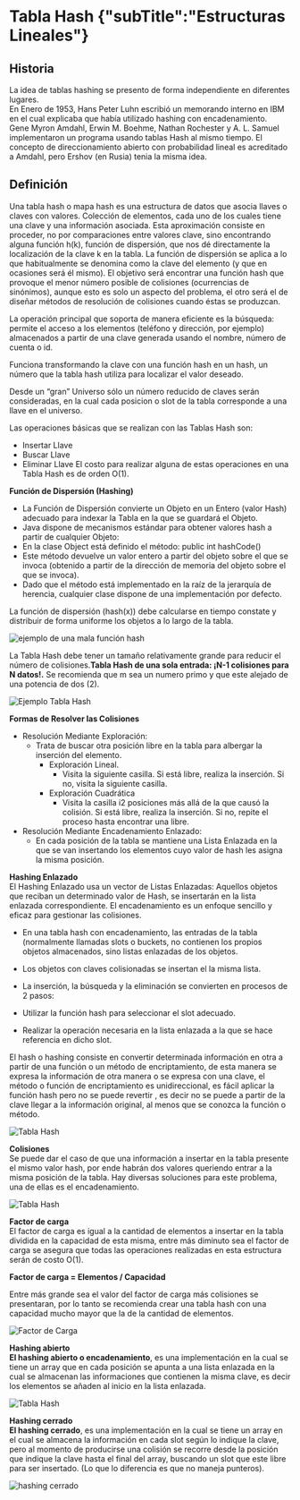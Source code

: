 # Tabla Hash {"subTitle":"Estructuras Lineales"}

## Historia

La idea de tablas hashing se presento de forma independiente en diferentes lugares.  
En Enero de 1953, Hans Peter Luhn escribió un memorando interno en IBM en el cual explicaba que había utilizado hashing con encadenamiento.  
Gene Myron Amdahl, Erwin M. Boehme, Nathan Rochester y A. L. Samuel implementaron un programa usando tablas Hash al mismo tiempo. El concepto de direccionamiento abierto con probabilidad lineal es acreditado a Amdahl, pero Ershov (en Rusia) tenia la misma idea.  

## Definición

Una tabla hash o mapa hash es una estructura de datos que asocia llaves o claves con valores. Colección de elementos, cada uno de los cuales tiene una clave y una información asociada. Esta aproximación consiste en proceder, no por comparaciones entre valores clave, sino encontrando alguna función h(k), función de dispersión, que nos dé directamente la localización de la clave k en la tabla. La función de dispersión se aplica a lo que habitualmente se denomina como la clave del elemento (y que en ocasiones será él mismo). El objetivo será encontrar una función hash que provoque el menor número posible de colisiones (ocurrencias de sinónimos), aunque esto es solo un aspecto del problema, el otro será el de diseñar métodos de resolución de colisiones cuando éstas se produzcan.  
  
La operación principal que soporta de manera eficiente es la búsqueda: permite el acceso a los elementos (teléfono y dirección, por ejemplo) almacenados a partir de una clave generada usando el nombre, número de cuenta o id.  
  
Funciona transformando la clave con una función hash en un hash, un número que la tabla hash utiliza para localizar el valor deseado.  
  
Desde un “gran” Universo sólo un número reducido de claves serán consideradas, en la cual cada posicion o slot de la tabla corresponde a una llave en el universo.  
  
Las operaciones básicas que se realizan con las Tablas Hash son:  

- Insertar Llave
- Buscar Llave
- Eliminar Llave El costo para realizar alguna de estas operaciones en una Tabla Hash es de orden O(1).

  
**Función de Dispersión (Hashing)**

- La Función de Dispersión convierte un Objeto en un Entero (valor Hash) adecuado para indexar la Tabla en la que se guardará el Objeto.
- Java dispone de mecanismos estándar para obtener valores hash a partir de cualquier Objeto:
- En la clase Object está definido el método: public int hashCode()
- Este método devuelve un valor entero a partir del objeto sobre el que se invoca (obtenido a partir de la dirección de memoria del objeto sobre el que se invoca).
- Dado que el método está implementado en la raíz de la jerarquía de herencia, cualquier clase dispone de una implementación por defecto.

La función de dispersión (hash(x)) debe calcularse en tiempo constate y distribuir de forma uniforme los objetos a lo largo de la tabla.

![ejemplo de una mala función hash](/assets/images/hash-table/tablaH_3.jpg)

La Tabla Hash debe tener un tamaño relativamente grande para reducir el número de colisiones.**Tabla Hash de una sola entrada: ¡N-1 colisiones para N datos!.** Se recomienda que m sea un numero primo y que este alejado de una potencia de dos (2).

![Ejemplo Tabla Hash](/assets/images/hash-table/tablaH_4.jpg)

**Formas de Resolver las Colisiones**  

- Resolución Mediante Exploración:
    - Trata de buscar otra posición libre en la tabla para albergar la inserción del elemento.
        - Exploración Lineal.
            - Visita la siguiente casilla. Si está libre, realiza la inserción. Si no, visita la siguiente casilla.
        - Exploración Cuadrática
            - Visita la casilla i2 posiciones más allá de la que causó la colisión. Si está libre, realiza la inserción. Si no, repite el proceso hasta encontrar una libre.
- Resolución Mediante Encadenamiento Enlazado:
    - En cada posición de la tabla se mantiene una Lista Enlazada en la que se van insertando los elementos cuyo valor de hash les asigna la misma posición.

**Hashing Enlazado**  
El Hashing Enlazado usa un vector de Listas Enlazadas: Aquellos objetos que reciban un determinado valor de Hash, se insertarán en la lista enlazada correspondiente. El encadenamiento es un enfoque sencillo y eficaz para gestionar las colisiones.

- En una tabla hash con encadenamiento, las entradas de la tabla (normalmente llamadas slots o buckets, no contienen los propios objetos almacenados, sino listas enlazadas de los objetos.
- Los objetos con claves colisionadas se insertan el la misma lista.
- La inserción, la búsqueda y la eliminación se convierten en procesos de 2 pasos:

- Utilizar la función hash para seleccionar el slot adecuado.
- Realizar la operación necesaria en la lista enlazada a la que se hace referencia en dicho slot.

El hash o hashing consiste en convertir determinada información en otra a partir de una función o un método de encriptamiento, de esta manera se expresa la información de otra manera o se expresa con una clave, el método o función de encriptamiento es unidireccional, es fácil aplicar la función hash pero no se puede revertir , es decir no se puede a partir de la clave llegar a la información original, al menos que se conozca la función o método.

![Tabla Hash](/assets/images/hash-table/tablaH_5.jpg)

**Colisiones**  
Se puede dar el caso de que una información a insertar en la tabla presente el mismo valor hash, por ende habrán dos valores queriendo entrar a la misma posición de la tabla. Hay diversas soluciones para este problema, una de ellas es el encadenamiento.

![Tabla Hash](/assets/images/hash-table/tablaH_6.jpg)

**Factor de carga**  
El factor de carga es igual a la cantidad de elementos a insertar en la tabla dividida en la capacidad de esta misma, entre más diminuto sea el factor de carga se asegura que todas las operaciones realizadas en esta estructura serán de costo O(1).  
  

**Factor de carga = Elementos / Capacidad**

  
Entre más grande sea el valor del factor de carga más colisiones se presentaran, por lo tanto se recomienda crear una tabla hash con una capacidad mucho mayor que la de la cantidad de elementos.

![Factor de Carga](/assets/images/hash-table/tablaH_7.jpg)

**Hashing abierto  
El hashing abierto o encadenamiento**, es una implementación en la cual se tiene un array que en cada posición se apunta a una lista enlazada en la cual se almacenan las informaciones que contienen la misma clave, es decir los elementos se añaden al inicio en la lista enlazada.

![Tabla Hash](/assets/images/hash-table/tablaH_8.jpg)

**Hashing cerrado  
El hashing cerrado**, es una implementación en la cual se tiene un array en el cual se almacena la información en cada slot según lo indique la clave, pero al momento de producirse una colisión se recorre desde la posición que indique la clave hasta el final del array, buscando un slot que este libre para ser insertado. (Lo que lo diferencia es que no maneja punteros).

![hashing cerrado](/assets/images/hash-table/tablaH_9.jpg)